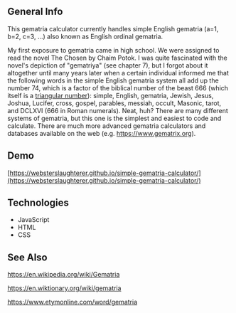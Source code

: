 ## General Info
This gematria calculator currently handles simple English gematria (a=1, b=2, c=3, ...) also known as English ordinal gematria.

My first exposure to gematria came in high school. We were assigned to read the novel The Chosen by Chaim Potok. I was quite fascinated with the novel's depiction of "gematriya" (see chapter 7), but I forgot about it altogether until many years later when a certain individual informed me that the following words in the simple English gematria system all add up the number 74, which is a factor of the biblical number of the beast 666 (which itself is a [triangular number](https://github.com/forgitaboutit/figurate-numbers-generator)): simple, English, gematria, Jewish, Jesus, Joshua, Lucifer, cross, gospel, parables, messiah, occult, Masonic, tarot, and DCLXVI (666 in Roman numerals). Neat, huh? There are many different systems of gematria, but this one is the simplest and easiest to code and calculate. There are much more advanced gematria calculators and databases available on the web (e.g. https://www.gematrix.org).
	
## Demo
[https://websterslaughterer.github.io/simple-gematria-calculator/](https://websterslaughterer.github.io/simple-gematria-calculator/)

## Technologies
* JavaScript
* HTML
* CSS

## See Also
https://en.wikipedia.org/wiki/Gematria

https://en.wiktionary.org/wiki/gematria

https://www.etymonline.com/word/gematria

